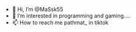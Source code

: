 - 👋 Hi, I’m @MaSsk55
- 👀 I’m interested in programming and gaming....
- 📫 How to reach me pathmat_ in tiktok

<!---
MaSsk55/MaSsk55 is a ✨ special ✨ repository because its `README.md` (this file) appears on your GitHub profile.
You can click the Preview link to take a look at your changes.
--->
